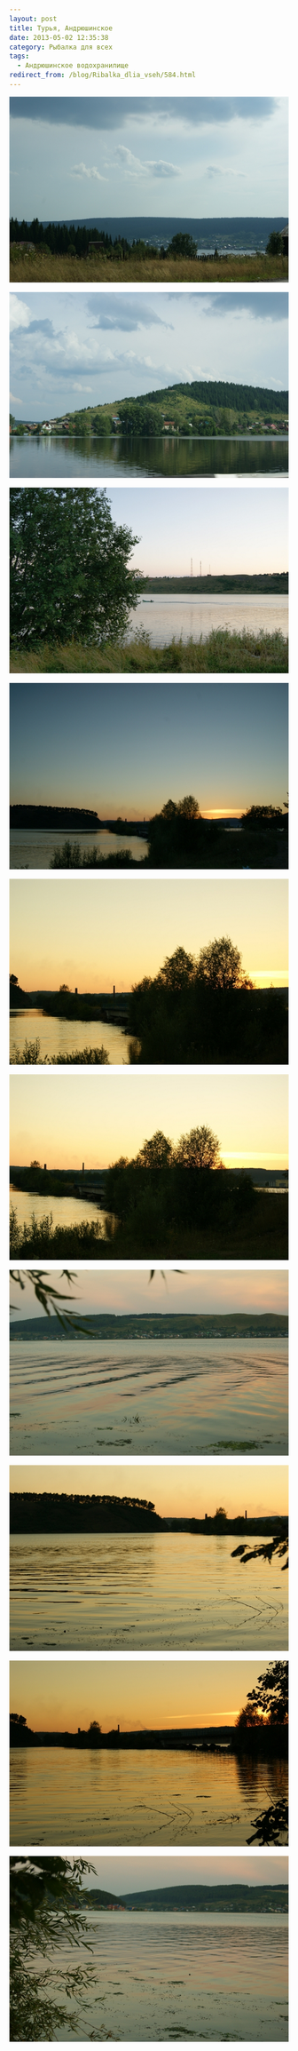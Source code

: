 ```yaml
---
layout: post
title: Турья, Андрюшинское
date: 2013-05-02 12:35:38
category: Рыбалка для всех
tags:
  - Андрюшинское водохранилище
redirect_from: /blog/Ribalka_dlia_vseh/584.html
---
```


![](/uploads/images/topic/2013/05/02/6418e2908a.jpg)

![](/uploads/images/topic/2013/05/02/8728043473.jpg)

![](/uploads/images/topic/2013/05/02/b2da709686.jpg)

![](/uploads/images/topic/2013/05/02/6c7800b268.jpg)

![](/uploads/images/topic/2013/05/02/af194f86e0.jpg)

![](/uploads/images/topic/2013/05/02/db16ba8027.jpg)

![](/uploads/images/topic/2013/05/02/986838db79.jpg)

![](/uploads/images/topic/2013/05/02/480b63ddf3.jpg)

![](/uploads/images/topic/2013/05/02/e8546f0995.jpg)

![](/uploads/images/topic/2013/05/02/da9d8d1ee9.jpg)
